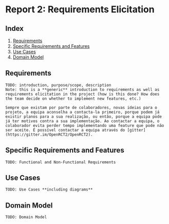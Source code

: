# Report 2: Requirements Elicitation

## Index
1. [Requirements](#requirements)
2. [Specific Requirements and Features](#specific-requirements)
3. [Use Cases](#use-cases)
4. [Domain Model](#domain-model)

## Requirements <a name="requirements"></a>
	TODO: introduction, purpose/scope, description
	Note: this is a **generic** introduction to requirements as well as requirements elicitation in the project (how is this done? How does the team decide on whether to implement new features, etc.)
	
	Sempre que existam por parte de colaboradores, novas ideias para o projeto, a equipa aconselha a contacta-la primeiro, porque podem já existir planos para a sua realização, ou então, porque a equipa pode já ter motivos contra a sua implementação. Ao contactar a equipa, o colaborador evita perder tempo implementando uma feature que pode não ser aceite. É possível contactar a equipa através do [gitter](https://gitter.im/OpenRCT2/OpenRCT2).
	
## Specific Requirements and Features<a name="specific-requirements"></a>
	TODO: Functional and Non-Functional Requirements
## Use Cases<a name="use-cases"></a>
	TODO: Use Cases **including diagrams**
## Domain Model<a name="domain-model"></a>
	TODO: Domain Model
